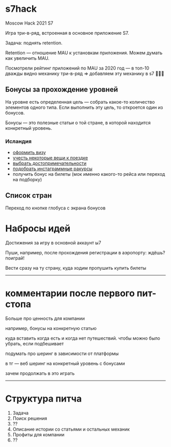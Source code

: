 # s7hack

Moscow Hack 2021 S7

Игра три-в-ряд, встроенная в основное приложение S7.

Задача: поднять retention. 

Retention — отношение MAU к установкам приложения. Можем думать как увеличить MAU.

Посмотрели рейтинг приложений по MAU за 2020 год — в топ-10 дважды видно механику три-в-ряд => добавляем эту механику в s7 🤷🏻‍♀️

## Бонусы за прохождение уровней

На уровне есть определенная цель — собрать какое-то количество элементов одного типа. Если выполнить эту цель, то откроется один из бонусов.

Бонусы — это полезные статьи о той стране, в которой находится конкретный уровень.

### Исландия
- [оформить визу](https://официальный-визовый-центр.москва/blog/kak-oformit-vizu-v-islandiyu-v-moskve-poshagovaya-instruktsiya/)
- [учесть некоторые вещи к поездке](https://mishka.travel/blog/index/node/id/3330-puteshestvie-v-islandiyu-jile-avia-avto/)
- [выбрать достопримечательности](https://www.onetwotrip.com/ru/blog/iceland/6-reasons-go-to-iceland/)
- [подобрать инстаграммные ракурсы](https://www.instagram.com/explore/tags/исландия/)
- получить бонус на билеты (мок именно какого-то рейса или переход на подборку)

## Список стран

Переход по кнопке глобуса с экрана бонусов


# Набросы идей

Достижения за игру в основной аккаунт ы7

Пуши, например, после прохождения регистрации в аэропорту: ждёшь? поиграй!

Вести сразу на ту страну, куда ходим пропушить купить билеты

---
# комментарии после первого пит-стопа 

Больше про ценность для компании

например, бонусы на конкретную статью

куда вставить когда есть и когда нет путешествий. чтобы можно было убрать, если подбешивает

подумать про шеринг в зависимости от платформы

в тг — веб шеринг на конкретный уровень с бонусами

зачем продолжать в это играть


---
# Структура питча

1. Задача
2. Поиск решения
3. ??
4. Описание истории со статьями и остальных механик
5. Профиты для компании
6. ??
